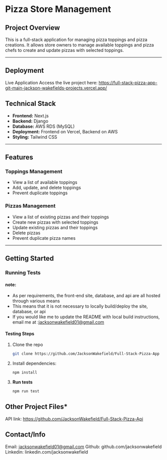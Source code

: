 # **Pizza Store Management**  

## **Project Overview**  
This is a full-stack application for managing pizza toppings and pizza creations. It allows store owners to manage available toppings and pizza chefs to create and update pizzas with selected toppings.

---

## **Deployment**
Live Application
Access the live project here: https://full-stack-pizza-app-git-main-jackson-wakefields-projects.vercel.app/

## **Technical Stack**
- **Frontend:** Next.js  
- **Backend:** Django  
- **Database:** AWS RDS (MySQL)  
- **Deployment:** Frontend on Vercel, Backend on AWS  
- **Styling:** Tailwind CSS  

---

## **Features**
### **Toppings Management**
- View a list of available toppings  
- Add, update, and delete toppings  
- Prevent duplicate toppings  

### **Pizzas Management**
- View a list of existing pizzas and their toppings  
- Create new pizzas with selected toppings  
- Update existing pizzas and their toppings  
- Delete pizzas  
- Prevent duplicate pizza names  

---

## **Getting Started**

### **Running Tests**

#### note:
 - As per requirements, the front-end site, database, and api are all hosted through various means
 - This means that it is not necessary to locally build/deploy the site, database, or api
 - If you would like me to update the README with local build instructions, email me at :jacksonwakefield01@gmail.com

#### **Testing Steps**

1. Clone the repo
   ```bash
   git clone https://github.com/JacksonWakefield/Full-Stack-Pizza-App
2. Install dependencies:
   ```bash
   npm install
3. **Run tests**
   ```bash
   npm run test

## **Other Project Files***

API link: https://github.com/JacksonWakefield/Full-Stack-Pizza-Api
   

## **Contact/Info**

Email: jacksonwakefield01@gmail.com
Github: github.com/jacksonwakefield
Linkedin: linkedin.com/jacksonwakefield

